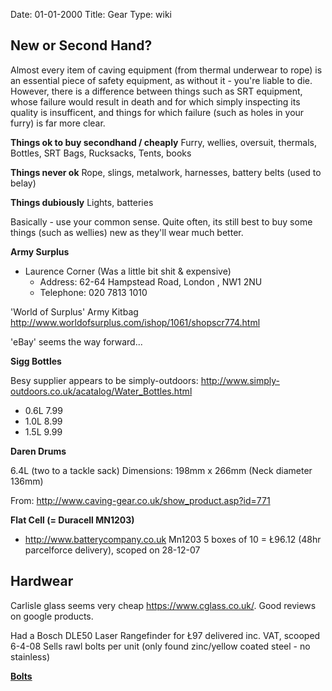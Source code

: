 Date: 01-01-2000
Title: Gear
Type: wiki


New or Second Hand?
-------------------

Almost every item of caving equipment (from thermal underwear to rope)
is an essential piece of safety equipment, as without it - you're liable
to die. However, there is a difference between things such as SRT
equipment, whose failure would result in death and for which simply
inspecting its quality is insufficent, and things for which failure
(such as holes in your furry) is far more clear.

**Things ok to buy secondhand / cheaply** Furry, wellies, oversuit,
thermals, Bottles, SRT Bags, Rucksacks, Tents, books

**Things never ok** Rope, slings, metalwork, harnesses, battery belts
(used to belay)

**Things dubiously** Lights, batteries

Basically - use your common sense. Quite often, its still best to buy
some things (such as wellies) new as they'll wear much better.

**Army Surplus**





-   Laurence Corner (Was a little bit shit & expensive)
    -   Address: 62-64 Hampstead Road, London , NW1 2NU
    -   Telephone: 020 7813 1010

'World of Surplus' Army Kitbag
<http://www.worldofsurplus.com/ishop/1061/shopscr774.html>

'eBay' seems the way forward...

**Sigg Bottles**

Besy supplier appears to be simply-outdoors:
<http://www.simply-outdoors.co.uk/acatalog/Water_Bottles.html>





-   0.6L 7.99
-   1.0L 8.99
-   1.5L 9.99

**Daren Drums**

6.4L (two to a tackle sack) Dimensions: 198mm x 266mm (Neck diameter
136mm)

From: <http://www.caving-gear.co.uk/show_product.asp?id=771>

**Flat Cell (= Duracell MN1203)**





-   <http://www.batterycompany.co.uk> Mn1203 5 boxes of 10 = Ł96.12
    (48hr parcelforce delivery), scoped on 28-12-07





Hardwear
--------

Carlisle glass seems very cheap <https://www.cglass.co.uk/>. Good
reviews on google products.

Had a Bosch DLE50 Laser Rangefinder for Ł97 delivered inc. VAT, scooped
6-4-08 Sells rawl bolts per unit (only found zinc/yellow coated steel -
no stainless)

**[Bolts](https://union.ic.ac.uk/rcc/caving/old/wiki/edit.php?n=Main.Bolts)**
